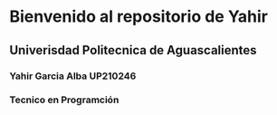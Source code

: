 # Bienvenido al repositorio de Yahir

## Univerisdad Politecnica de Aguascalientes 

### Yahir Garcia Alba  **UP210246**

### Tecnico en Programción 

## 
